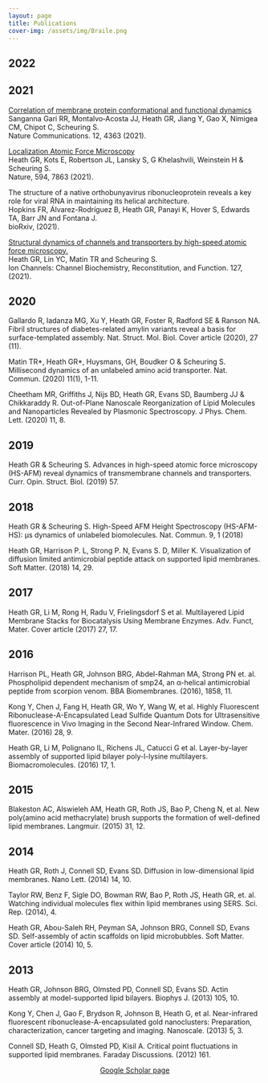 ```yaml
---
layout: page
title: Publications
cover-img: /assets/img/Braile.png
---
```


## 2022

## 2021
[Correlation of membrane protein conformational and functional dynamics](https://www.nature.com/articles/s41467-021-24660-1)  <br /> 
Sanganna Gari RR, Montalvo‐Acosta JJ, Heath GR, Jiang Y, Gao X, Nimigea CM, Chipot C, Scheuring S. <br /> 
Nature Communications. 12, 4363 (2021).

[Localization Atomic Force Microscopy](https://www.nature.com/articles/s41586-021-03551-x) <br /> 
Heath GR, Kots E, Robertson JL, Lansky S, G Khelashvili, Weinstein H & Scheuring S. <br /> 
Nature, 594, 7863 (2021).

The structure of a native orthobunyavirus ribonucleoprotein reveals a key role for viral RNA in maintaining its helical architecture.<br /> 
Hopkins FR, Álvarez-Rodríguez B, Heath GR, Panayi K, Hover S, Edwards TA, Barr JN and Fontana J.<br /> 
bioRxiv, (2021).

[Structural dynamics of channels and transporters by high-speed atomic force microscopy.](https://www.sciencedirect.com/science/article/abs/pii/S0076687921001245?via%3Dihub) <br /> 
Heath GR, Lin YC, Matin TR and Scheuring S. <br /> 
Ion Channels: Channel Biochemistry, Reconstitution, and Function. 127, (2021).

## 2020
Gallardo R, Iadanza MG, Xu Y, Heath GR, Foster R, Radford SE & Ranson NA. Fibril structures of diabetes-related amylin variants reveal a basis for surface-templated assembly. Nat. Struct. Mol. Biol. Cover article (2020), 27 (11).

Matin TR*, Heath GR*, Huysmans, GH, Boudker O & Scheuring S. Millisecond dynamics of an unlabeled amino acid transporter. Nat. Commun. (2020) 11(1), 1-11.

Cheetham MR, Griffiths J, Nijs BD, Heath GR, Evans SD, Baumberg JJ & Chikkaraddy R. Out-of-Plane Nanoscale Reorganization of Lipid Molecules and Nanoparticles Revealed by Plasmonic Spectroscopy. J Phys. Chem. Lett. (2020) 11, 8.

## 2019
Heath GR & Scheuring S. Advances in high-speed atomic force microscopy (HS-AFM) reveal dynamics of transmembrane channels and transporters. Curr. Opin. Struct. Biol. (2019) 57.

## 2018
Heath GR & Scheuring S. High-Speed AFM Height Spectroscopy (HS-AFM-HS): μs dynamics of unlabeled biomolecules. Nat. Commun. 9, 1 (2018)

Heath GR, Harrison P. L, Strong P. N, Evans S. D, Miller K. Visualization of diffusion limited antimicrobial peptide attack on supported lipid membranes. Soft Matter. (2018) 14, 29.

## 2017
Heath GR, Li M, Rong H, Radu V, Frielingsdorf S et al. Multilayered Lipid Membrane Stacks for Biocatalysis Using Membrane Enzymes. Adv. Funct, Mater. Cover article (2017) 27, 17.

## 2016
Harrison PL, Heath GR, Johnson BRG, Abdel-Rahman MA, Strong PN et. al. Phospholipid dependent mechanism of smp24, an α-helical antimicrobial peptide from scorpion venom. BBA Biomembranes. (2016), 1858, 11. 

Kong Y, Chen J, Fang H, Heath GR, Wo Y, Wang W, et al. Highly Fluorescent Ribonuclease-A-Encapsulated Lead Sulfide Quantum Dots for Ultrasensitive fluorescence in Vivo Imaging in the Second Near-Infrared Window. Chem. Mater. (2016) 28, 9. 

Heath GR, Li M, Polignano IL, Richens JL, Catucci G et al. Layer-by-layer assembly of supported lipid bilayer poly-l-lysine multilayers. Biomacromolecules. (2016) 17, 1.

## 2015
Blakeston AC, Alswieleh AM, Heath GR, Roth JS, Bao P, Cheng N, et al. New poly(amino acid methacrylate) brush supports the formation of well-defined lipid membranes. Langmuir. (2015) 31, 12. 

## 2014
Heath GR, Roth J, Connell SD, Evans SD. Diffusion in low-dimensional lipid membranes. Nano Lett. (2014) 14, 10. 

Taylor RW, Benz F, Sigle DO, Bowman RW, Bao P, Roth JS, Heath GR, et. al.  Watching individual molecules flex within lipid membranes using SERS. Sci. Rep. (2014), 4. 

Heath GR, Abou-Saleh RH, Peyman SA, Johnson BRG, Connell SD, Evans SD. Self-assembly of actin scaffolds on lipid microbubbles. Soft Matter. Cover article (2014) 10, 5.

## 2013
Heath GR, Johnson BRG, Olmsted PD, Connell SD, Evans SD. Actin assembly at model-supported lipid bilayers. Biophys J. (2013) 105, 10. 

Kong Y, Chen J, Gao F, Brydson R, Johnson B, Heath G, et al. Near-infrared fluorescent ribonuclease-A-encapsulated gold nanoclusters: Preparation, characterization, cancer targeting and imaging. Nanoscale. (2013) 5, 3. 

Connell SD, Heath G, Olmsted PD, Kisil A. Critical point fluctuations in supported lipid membranes. Faraday Discussions. (2012) 161.

<p align="center"> 
<a href="https://scholar.google.ca/citations?user=Ra09PtQAAAAJ&hl=en">Google Scholar page</a> 
</p>
